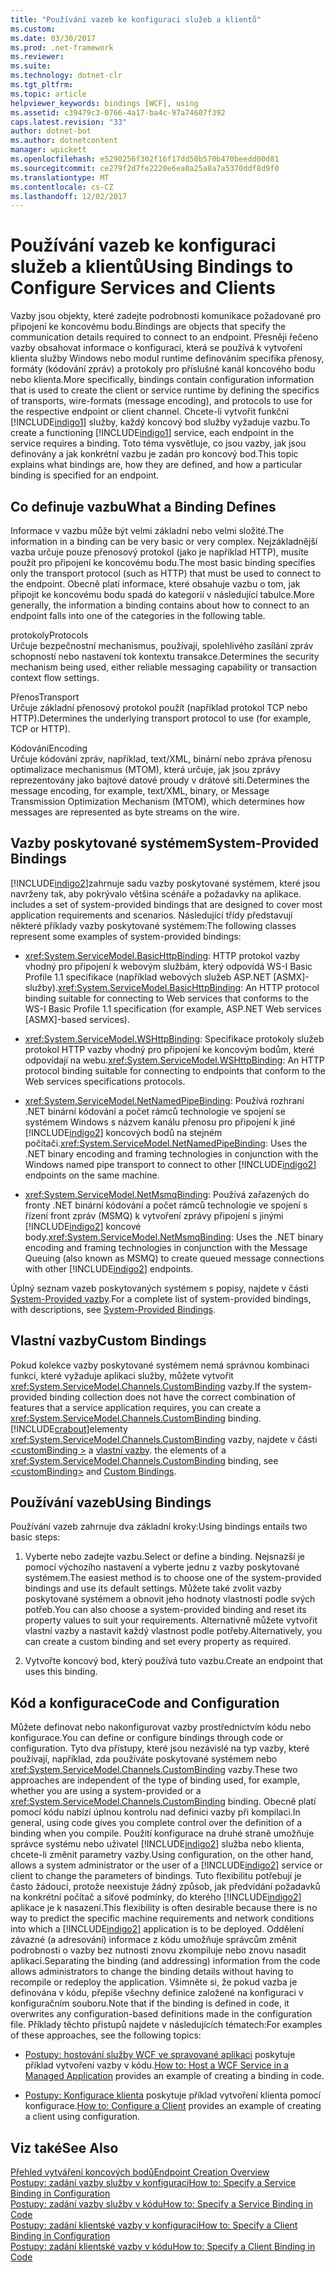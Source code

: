 ```yaml
---
title: "Používání vazeb ke konfiguraci služeb a klientů"
ms.custom: 
ms.date: 03/30/2017
ms.prod: .net-framework
ms.reviewer: 
ms.suite: 
ms.technology: dotnet-clr
ms.tgt_pltfrm: 
ms.topic: article
helpviewer_keywords: bindings [WCF], using
ms.assetid: c39479c3-0766-4a17-ba4c-97a74607f392
caps.latest.revision: "33"
author: dotnet-bot
ms.author: dotnetcontent
manager: wpickett
ms.openlocfilehash: e5290256f302f16f17dd50b570b470beedd00d81
ms.sourcegitcommit: ce279f2d7fe2220e6ea0a25a8a7a5370ddf8d9f0
ms.translationtype: MT
ms.contentlocale: cs-CZ
ms.lasthandoff: 12/02/2017
---
```

# <a name="using-bindings-to-configure-services-and-clients"></a><span data-ttu-id="016e7-102">Používání vazeb ke konfiguraci služeb a klientů</span><span class="sxs-lookup"><span data-stu-id="016e7-102">Using Bindings to Configure Services and Clients</span></span>
<span data-ttu-id="016e7-103">Vazby jsou objekty, které zadejte podrobnosti komunikace požadované pro připojení ke koncovému bodu.</span><span class="sxs-lookup"><span data-stu-id="016e7-103">Bindings are objects that specify the communication details required to connect to an endpoint.</span></span> <span data-ttu-id="016e7-104">Přesněji řečeno vazby obsahovat informace o konfiguraci, která se používá k vytvoření klienta služby Windows nebo modul runtime definováním specifika přenosy, formáty (kódování zpráv) a protokoly pro příslušné kanál koncového bodu nebo klienta.</span><span class="sxs-lookup"><span data-stu-id="016e7-104">More specifically, bindings contain configuration information that is used to create the client or service runtime by defining the specifics of transports, wire-formats (message encoding), and protocols to use for the respective endpoint or client channel.</span></span> <span data-ttu-id="016e7-105">Chcete-li vytvořit funkční [!INCLUDE[indigo1](../../../includes/indigo1-md.md)] služby, každý koncový bod služby vyžaduje vazbu.</span><span class="sxs-lookup"><span data-stu-id="016e7-105">To create a functioning [!INCLUDE[indigo1](../../../includes/indigo1-md.md)] service, each endpoint in the service requires a binding.</span></span> <span data-ttu-id="016e7-106">Toto téma vysvětluje, co jsou vazby, jak jsou definovány a jak konkrétní vazbu je zadán pro koncový bod.</span><span class="sxs-lookup"><span data-stu-id="016e7-106">This topic explains what bindings are, how they are defined, and how a particular binding is specified for an endpoint.</span></span>  
  
## <a name="what-a-binding-defines"></a><span data-ttu-id="016e7-107">Co definuje vazbu</span><span class="sxs-lookup"><span data-stu-id="016e7-107">What a Binding Defines</span></span>  
 <span data-ttu-id="016e7-108">Informace v vazbu může být velmi základní nebo velmi složité.</span><span class="sxs-lookup"><span data-stu-id="016e7-108">The information in a binding can be very basic or very complex.</span></span> <span data-ttu-id="016e7-109">Nejzákladnější vazba určuje pouze přenosový protokol (jako je například HTTP), musíte použít pro připojení ke koncovému bodu.</span><span class="sxs-lookup"><span data-stu-id="016e7-109">The most basic binding specifies only the transport protocol (such as HTTP) that must be used to connect to the endpoint.</span></span> <span data-ttu-id="016e7-110">Obecně platí informace, které obsahuje vazbu o tom, jak připojit ke koncovému bodu spadá do kategorií v následující tabulce.</span><span class="sxs-lookup"><span data-stu-id="016e7-110">More generally, the information a binding contains about how to connect to an endpoint falls into one of the categories in the following table.</span></span>  
  
 <span data-ttu-id="016e7-111">protokoly</span><span class="sxs-lookup"><span data-stu-id="016e7-111">Protocols</span></span>  
 <span data-ttu-id="016e7-112">Určuje bezpečnostní mechanismus, používají, spolehlivého zasílání zpráv schopností nebo nastavení tok kontextu transakce.</span><span class="sxs-lookup"><span data-stu-id="016e7-112">Determines the security mechanism being used, either reliable messaging capability or transaction context flow settings.</span></span>  
  
 <span data-ttu-id="016e7-113">Přenos</span><span class="sxs-lookup"><span data-stu-id="016e7-113">Transport</span></span>  
 <span data-ttu-id="016e7-114">Určuje základní přenosový protokol použít (například protokol TCP nebo HTTP).</span><span class="sxs-lookup"><span data-stu-id="016e7-114">Determines the underlying transport protocol to use (for example, TCP or HTTP).</span></span>  
  
 <span data-ttu-id="016e7-115">Kódování</span><span class="sxs-lookup"><span data-stu-id="016e7-115">Encoding</span></span>  
 <span data-ttu-id="016e7-116">Určuje kódování zpráv, například, text/XML, binární nebo zpráva přenosu optimalizace mechanismus (MTOM), která určuje, jak jsou zprávy reprezentovány jako bajtové datové proudy v drátové síti.</span><span class="sxs-lookup"><span data-stu-id="016e7-116">Determines the message encoding, for example, text/XML, binary, or Message Transmission Optimization Mechanism (MTOM), which determines how messages are represented as byte streams on the wire.</span></span>  
  
## <a name="system-provided-bindings"></a><span data-ttu-id="016e7-117">Vazby poskytované systémem</span><span class="sxs-lookup"><span data-stu-id="016e7-117">System-Provided Bindings</span></span>  
 [!INCLUDE[indigo2](../../../includes/indigo2-md.md)]<span data-ttu-id="016e7-118">zahrnuje sadu vazby poskytované systémem, které jsou navrženy tak, aby pokrývalo většina scénáře a požadavky na aplikace.</span><span class="sxs-lookup"><span data-stu-id="016e7-118"> includes a set of system-provided bindings that are designed to cover most application requirements and scenarios.</span></span> <span data-ttu-id="016e7-119">Následující třídy představují některé příklady vazby poskytované systémem:</span><span class="sxs-lookup"><span data-stu-id="016e7-119">The following classes represent some examples of system-provided bindings:</span></span>  
  
-   <span data-ttu-id="016e7-120"><xref:System.ServiceModel.BasicHttpBinding>: HTTP protokol vazby vhodný pro připojení k webovým službám, který odpovídá WS-I Basic Profile 1.1 specifikace (například webových služeb ASP.NET [ASMX]-služby).</span><span class="sxs-lookup"><span data-stu-id="016e7-120"><xref:System.ServiceModel.BasicHttpBinding>: An HTTP protocol binding suitable for connecting to Web services that conforms to the WS-I Basic Profile 1.1 specification (for example, ASP.NET Web services [ASMX]-based services).</span></span>  
  
-   <span data-ttu-id="016e7-121"><xref:System.ServiceModel.WSHttpBinding>: Specifikace protokoly služeb protokol HTTP vazby vhodný pro připojení ke koncovým bodům, které odpovídají na webu.</span><span class="sxs-lookup"><span data-stu-id="016e7-121"><xref:System.ServiceModel.WSHttpBinding>: An HTTP protocol binding suitable for connecting to endpoints that conform to the Web services specifications protocols.</span></span>  
  
-   <span data-ttu-id="016e7-122"><xref:System.ServiceModel.NetNamedPipeBinding>: Používá rozhraní .NET binární kódování a počet rámců technologie ve spojení se systémem Windows s názvem kanálu přenosu pro připojení k jiné [!INCLUDE[indigo2](../../../includes/indigo2-md.md)] koncových bodů na stejném počítači.</span><span class="sxs-lookup"><span data-stu-id="016e7-122"><xref:System.ServiceModel.NetNamedPipeBinding>: Uses the .NET binary encoding and framing technologies in conjunction with the Windows named pipe transport to connect to other [!INCLUDE[indigo2](../../../includes/indigo2-md.md)] endpoints on the same machine.</span></span>  
  
-   <span data-ttu-id="016e7-123"><xref:System.ServiceModel.NetMsmqBinding>: Používá zařazených do fronty .NET binární kódování a počet rámců technologie ve spojení s řízení front zpráv (MSMQ) k vytvoření zprávy připojení s jinými [!INCLUDE[indigo2](../../../includes/indigo2-md.md)] koncové body.</span><span class="sxs-lookup"><span data-stu-id="016e7-123"><xref:System.ServiceModel.NetMsmqBinding>: Uses the .NET binary encoding and framing technologies in conjunction with the Message Queuing (also known as MSMQ) to create queued message connections with other [!INCLUDE[indigo2](../../../includes/indigo2-md.md)] endpoints.</span></span>  
  
 <span data-ttu-id="016e7-124">Úplný seznam vazeb poskytovaných systémem s popisy, najdete v části [System-Provided vazby](../../../docs/framework/wcf/system-provided-bindings.md).</span><span class="sxs-lookup"><span data-stu-id="016e7-124">For a complete list of system-provided bindings, with descriptions, see [System-Provided Bindings](../../../docs/framework/wcf/system-provided-bindings.md).</span></span>  
  
## <a name="custom-bindings"></a><span data-ttu-id="016e7-125">Vlastní vazby</span><span class="sxs-lookup"><span data-stu-id="016e7-125">Custom Bindings</span></span>  
 <span data-ttu-id="016e7-126">Pokud kolekce vazby poskytované systémem nemá správnou kombinaci funkcí, které vyžaduje aplikaci služby, můžete vytvořit <xref:System.ServiceModel.Channels.CustomBinding> vazby.</span><span class="sxs-lookup"><span data-stu-id="016e7-126">If the system-provided binding collection does not have the correct combination of features that a service application requires, you can create a <xref:System.ServiceModel.Channels.CustomBinding> binding.</span></span> [!INCLUDE[crabout](../../../includes/crabout-md.md)]<span data-ttu-id="016e7-127">elementy <xref:System.ServiceModel.Channels.CustomBinding> vazby, najdete v části [ \<customBinding >](../../../docs/framework/configure-apps/file-schema/wcf/custombinding.md) a [vlastní vazby](../../../docs/framework/wcf/extending/custom-bindings.md).</span><span class="sxs-lookup"><span data-stu-id="016e7-127"> the elements of a <xref:System.ServiceModel.Channels.CustomBinding> binding, see [\<customBinding>](../../../docs/framework/configure-apps/file-schema/wcf/custombinding.md) and [Custom Bindings](../../../docs/framework/wcf/extending/custom-bindings.md).</span></span>  
  
## <a name="using-bindings"></a><span data-ttu-id="016e7-128">Používání vazeb</span><span class="sxs-lookup"><span data-stu-id="016e7-128">Using Bindings</span></span>  
 <span data-ttu-id="016e7-129">Používání vazeb zahrnuje dva základní kroky:</span><span class="sxs-lookup"><span data-stu-id="016e7-129">Using bindings entails two basic steps:</span></span>  
  
1.  <span data-ttu-id="016e7-130">Vyberte nebo zadejte vazbu.</span><span class="sxs-lookup"><span data-stu-id="016e7-130">Select or define a binding.</span></span> <span data-ttu-id="016e7-131">Nejsnazší je pomocí výchozího nastavení a vyberte jednu z vazby poskytované systémem.</span><span class="sxs-lookup"><span data-stu-id="016e7-131">The easiest method is to choose one of the system-provided bindings and use its default settings.</span></span> <span data-ttu-id="016e7-132">Můžete také zvolit vazby poskytované systémem a obnovit jeho hodnoty vlastností podle svých potřeb.</span><span class="sxs-lookup"><span data-stu-id="016e7-132">You can also choose a system-provided binding and reset its property values to suit your requirements.</span></span> <span data-ttu-id="016e7-133">Alternativně můžete vytvořit vlastní vazby a nastavit každý vlastnost podle potřeby.</span><span class="sxs-lookup"><span data-stu-id="016e7-133">Alternatively, you can create a custom binding and set every property as required.</span></span>  
  
2.  <span data-ttu-id="016e7-134">Vytvořte koncový bod, který používá tuto vazbu.</span><span class="sxs-lookup"><span data-stu-id="016e7-134">Create an endpoint that uses this binding.</span></span>  
  
## <a name="code-and-configuration"></a><span data-ttu-id="016e7-135">Kód a konfigurace</span><span class="sxs-lookup"><span data-stu-id="016e7-135">Code and Configuration</span></span>  
 <span data-ttu-id="016e7-136">Můžete definovat nebo nakonfigurovat vazby prostřednictvím kódu nebo konfigurace.</span><span class="sxs-lookup"><span data-stu-id="016e7-136">You can define or configure bindings through code or configuration.</span></span> <span data-ttu-id="016e7-137">Tyto dva přístupy, které jsou nezávislé na typ vazby, které používají, například, zda používáte poskytované systémem nebo <xref:System.ServiceModel.Channels.CustomBinding> vazby.</span><span class="sxs-lookup"><span data-stu-id="016e7-137">These two approaches are independent of the type of binding used, for example, whether you are using a system-provided or a <xref:System.ServiceModel.Channels.CustomBinding> binding.</span></span> <span data-ttu-id="016e7-138">Obecně platí pomocí kódu nabízí úplnou kontrolu nad definici vazby při kompilaci.</span><span class="sxs-lookup"><span data-stu-id="016e7-138">In general, using code gives you complete control over the definition of a binding when you compile.</span></span> <span data-ttu-id="016e7-139">Použití konfigurace na druhé straně umožňuje správce systému nebo uživatel [!INCLUDE[indigo2](../../../includes/indigo2-md.md)] služba nebo klienta, chcete-li změnit parametry vazby.</span><span class="sxs-lookup"><span data-stu-id="016e7-139">Using configuration, on the other hand, allows a system administrator or the user of a [!INCLUDE[indigo2](../../../includes/indigo2-md.md)] service or client to change the parameters of bindings.</span></span> <span data-ttu-id="016e7-140">Tuto flexibilitu potřebují je často žádoucí, protože neexistuje žádný způsob, jak předvídání požadavků na konkrétní počítač a síťové podmínky, do kterého [!INCLUDE[indigo2](../../../includes/indigo2-md.md)] aplikace je k nasazení.</span><span class="sxs-lookup"><span data-stu-id="016e7-140">This flexibility is often desirable because there is no way to predict the specific machine requirements and network conditions into which a [!INCLUDE[indigo2](../../../includes/indigo2-md.md)] application is to be deployed.</span></span> <span data-ttu-id="016e7-141">Oddělení závazné (a adresování) informace z kódu umožňuje správcům změnit podrobnosti o vazby bez nutnosti znovu zkompiluje nebo znovu nasadit aplikaci.</span><span class="sxs-lookup"><span data-stu-id="016e7-141">Separating the binding (and addressing) information from the code allows administrators to change the binding details without having to recompile or redeploy the application.</span></span> <span data-ttu-id="016e7-142">Všimněte si, že pokud vazba je definována v kódu, přepíše všechny definice založené na konfiguraci v konfiguračním souboru.</span><span class="sxs-lookup"><span data-stu-id="016e7-142">Note that if the binding is defined in code, it overwrites any configuration-based definitions made in the configuration file.</span></span> <span data-ttu-id="016e7-143">Příklady těchto přístupů najdete v následujících tématech:</span><span class="sxs-lookup"><span data-stu-id="016e7-143">For examples of these approaches, see the following topics:</span></span>  
  
-   <span data-ttu-id="016e7-144">[Postupy: hostování služby WCF ve spravované aplikaci](../../../docs/framework/wcf/how-to-host-a-wcf-service-in-a-managed-application.md) poskytuje příklad vytvoření vazby v kódu.</span><span class="sxs-lookup"><span data-stu-id="016e7-144">[How to: Host a WCF Service in a Managed Application](../../../docs/framework/wcf/how-to-host-a-wcf-service-in-a-managed-application.md) provides an example of creating a binding in code.</span></span>  
  
-   <span data-ttu-id="016e7-145">[Postupy: Konfigurace klienta](../../../docs/framework/wcf/how-to-configure-a-basic-wcf-client.md) poskytuje příklad vytvoření klienta pomocí konfigurace.</span><span class="sxs-lookup"><span data-stu-id="016e7-145">[How to: Configure a Client](../../../docs/framework/wcf/how-to-configure-a-basic-wcf-client.md) provides an example of creating a client using configuration.</span></span>  
  
## <a name="see-also"></a><span data-ttu-id="016e7-146">Viz také</span><span class="sxs-lookup"><span data-stu-id="016e7-146">See Also</span></span>  
 [<span data-ttu-id="016e7-147">Přehled vytváření koncových bodů</span><span class="sxs-lookup"><span data-stu-id="016e7-147">Endpoint Creation Overview</span></span>](../../../docs/framework/wcf/endpoint-creation-overview.md)  
 [<span data-ttu-id="016e7-148">Postupy: zadání vazby služby v konfiguraci</span><span class="sxs-lookup"><span data-stu-id="016e7-148">How to: Specify a Service Binding in Configuration</span></span>](../../../docs/framework/wcf/how-to-specify-a-service-binding-in-configuration.md)  
 [<span data-ttu-id="016e7-149">Postupy: zadání vazby služby v kódu</span><span class="sxs-lookup"><span data-stu-id="016e7-149">How to: Specify a Service Binding in Code</span></span>](../../../docs/framework/wcf/how-to-specify-a-service-binding-in-code.md)  
 [<span data-ttu-id="016e7-150">Postupy: zadání klientské vazby v konfiguraci</span><span class="sxs-lookup"><span data-stu-id="016e7-150">How to: Specify a Client Binding in Configuration</span></span>](../../../docs/framework/wcf/how-to-specify-a-client-binding-in-configuration.md)  
 [<span data-ttu-id="016e7-151">Postupy: zadání klientské vazby v kódu</span><span class="sxs-lookup"><span data-stu-id="016e7-151">How to: Specify a Client Binding in Code</span></span>](../../../docs/framework/wcf/how-to-specify-a-client-binding-in-code.md)
